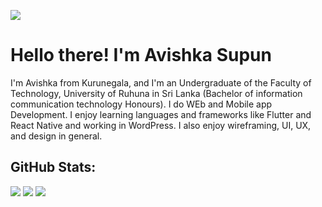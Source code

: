 [![](https://visitcount.itsvg.in/api?id=Achinit99&icon=0&color=0)](https://visitcount.itsvg.in)



# Hello there! I'm Avishka Supun

I'm Avishka from Kurunegala, and I'm an Undergraduate of the Faculty of Technology, University of Ruhuna in Sri Lanka (Bachelor of information communication technology Honours). I do WEb and Mobile app Development. I enjoy learning languages and frameworks like Flutter and React Native and working in WordPress. I also enjoy wireframing, UI, UX, and design in general.


## GitHub Stats:

![](https://github-readme-stats.vercel.app/api?username=Avishkasj&theme=dark&hide_border=true&include_all_commits=false&count_private=false)
![](https://github-readme-stats.vercel.app/api/top-langs/?username=Avishkasj&theme=dark&hide_border=true&include_all_commits=false&count_private=false&layout=compact)
![](https://github-profile-summary-cards.vercel.app/api/cards/profile-details?username=Avishkasj&theme=vue)



